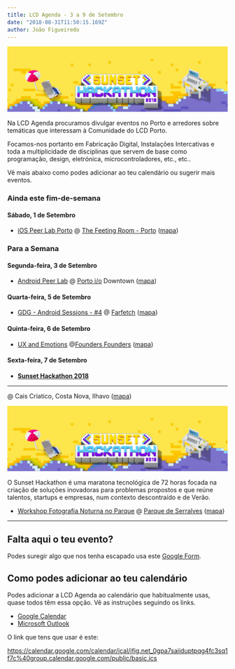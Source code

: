 ```yaml
---
title: LCD Agenda - 3 a 9 de Setembro
date: "2018-08-31T11:50:15.169Z"
author: João Figueiredo
---
```


![Sunset hackathon](sunset.jpg)



Na LCD Agenda procuramos divulgar eventos no Porto e arredores sobre temáticas que interessam à Comunidade do LCD Porto.

Focamos-nos portanto em Fabricação Digital, Instalações Intercativas e toda a multiplicidade de disciplinas que servem de base como programação, design, eletrónica, microcontroladores, etc., etc..

Vê mais abaixo como podes adicionar ao teu calendário ou sugerir mais eventos.

### Ainda este fim-de-semana

#### Sábado, 1 de Setembro

* [iOS Peer Lab Porto](https://www.meetup.com/iOS-Peer-Lab-Porto/events/qsbtppyxmbcb/)
@ [The Feeting Room - Porto](https://www.thefeetingroom.com/pages/flagship-store)
([mapa](https://goo.gl/maps/HxwkF56HQS72))


### Para a Semana

#### Segunda-feira, 3 de Setembro

* [Android Peer Lab](
https://www.meetup.com/Android-Peer-Lab/events/254151567/)
@ [Porto i/o](http://porto.io/) Downtown
([mapa](https://maps.google.com/?cid=12457545381001472324))

#### Quarta-feira, 5 de Setembro

* [GDG - Android Sessions - #4](https://www.meetup.com/GDG-Porto/events/253780128)
@ [Farfetch](https://www.farfetch.com/pt/careers#10003)
([mapa](https://goo.gl/maps/sVqrgbSqpsH2))

#### Quinta-feira, 6 de Setembro

* [UX and Emotions](https://www.meetup.com/PortoUX/events/254167823/)
@[Founders Founders](http://www.founders-founders.com/)
([mapa](https://maps.google.com/?cid=3857852217621409279))

#### Sexta-feira, 7 de Setembro

* **[Sunset Hackathon 2018](https://sunsethackathon.com/)**
---
@ Cais Criatico, Costa Nova, Ilhavo ([mapa](https://www.google.pt/maps/place/Cais+Criativo+da+Costa+Nova/@40.6122189,-8.7518707,15z/data=!4m5!3m4!1s0x0:0x4d8ecac6c6fb5862!8m2!3d40.6122189!4d-8.7518707))

![Sunset hackathon](sunset.jpg)

O Sunset Hackathon é uma maratona tecnológica de 72 horas focada na criação de soluções inovadoras para problemas propostos e que reúne talentos, startups e empresas, num contexto descontraído e de Verão.

* [Workshop Fotografia Noturna no Parque](https://www.serralves.pt/pt/actividades/workshops-de-fotografia-noturna-no-parque-ha-luz-no-parque-2018/)
@ [Parque de Serralves](https://www.serralves.pt/pt/)
([mapa](https://goo.gl/maps/zpUmKAB8Dhv))

---

## Falta aqui o teu evento?

Podes suregir algo que nos tenha escapado usa este [Google Form](https://docs.google.com/forms/d/e/1FAIpQLSd_lOqzaRXBpCmAbJ9ODMuWPgkLzaN4xABgRX6HXPpDSDUB7Q/viewform?usp=sf_link).

## Como podes adicionar ao teu calendário

Podes adicionar a LCD Agenda ao calendário que habitualmente usas, quase todos têm essa opção. Vê as instruções seguindo os links.

* [Google Calendar](https://support.google.com/calendar/answer/37100?co=GENIE.Platform%3DDesktop&hl=en)
* [Microsoft Outlook](https://support.office.com/en-us/article/Import-or-subscribe-to-a-calendar-in-Outlook-com-cff1429c-5af6-41ec-a5b4-74f2c278e98c)

O link que tens que usar é este:

https://calendar.google.com/calendar/ical/jfig.net_0gpa7saiiduptpqg4fc3sq1f7c%40group.calendar.google.com/public/basic.ics
